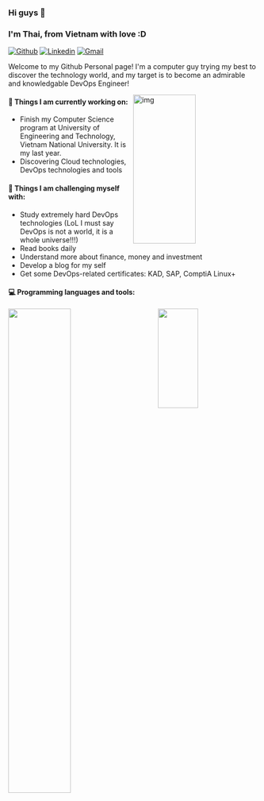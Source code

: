 ### Hi guys 👋 
### I'm Thai, from Vietnam with love :D

[![Github](https://img.shields.io/badge/-Github-000?style=flat&logo=Github&logoColor=white)](https://github.com/thainm-uet)
[![Linkedin](https://img.shields.io/badge/-LinkedIn-blue?style=flat&logo=Linkedin&logoColor=white)](https://www.linkedin.com/in/thainm-uet)
[![Gmail](https://img.shields.io/badge/-Gmail-c14438?style=flat&logo=Gmail&logoColor=white)](mailto:thainm.uet@gmail.com)

Welcome to my Github Personal page! I'm a computer guy trying my best to discover the technology world, and my target is to become an admirable and knowledgable DevOps Engineer!

<img align="right" alt="img" src="https://github.com/thainm-uet/thainm-uet/blob/main/its-devops.png" width="50%" height="300px" />


#### 🌱 Things I am currently working on: 
- Finish my Computer Science program at University of Engineering and Technology, Vietnam National University. It is my last year.
- Discovering Cloud technologies, DevOps technologies and tools 

#### :muscle: Things I am challenging myself with:
- Study extremely hard DevOps technologies (LoL I must say DevOps is not a world, it is a whole universe!!!)
- Read books daily
- Understand more about finance, money and investment
- Develop a blog for my self
- Get some DevOps-related certificates: KAD, SAP, ComptiA Linux+

#### :computer: Programming languages and tools: 

<div>
	<img width="50%" align='left'  src="https://github-readme-stats.vercel.app/api?username=thainmuet&show_icons=true&theme=monokai" />
	<img width="40%" height='200px' align='right'  src="https://github-readme-stats.vercel.app/api/top-langs/?username=thainmuet&layout=compact&theme=monokai" />
</div>
